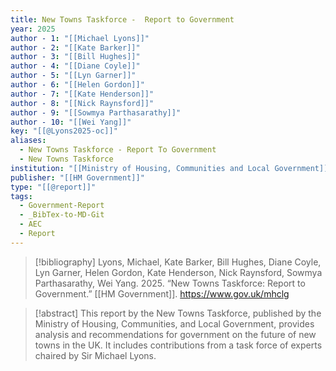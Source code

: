 ```yaml
---
title: New Towns Taskforce -  Report to Government
year: 2025
author - 1: "[[Michael Lyons]]"
author - 2: "[[Kate Barker]]"
author - 3: "[[Bill Hughes]]"
author - 4: "[[Diane Coyle]]"
author - 5: "[[Lyn Garner]]"
author - 6: "[[Helen Gordon]]"
author - 7: "[[Kate Henderson]]"
author - 8: "[[Nick Raynsford]]"
author - 9: "[[Sowmya Parthasarathy]]"
author - 10: "[[Wei Yang]]"
key: "[[@Lyons2025-oc]]"
aliases:
  - New Towns Taskforce - Report To Government
  - New Towns Taskforce
institution: "[[Ministry of Housing, Communities and Local Government]]"
publisher: "[[HM Government]]"
type: "[[@report]]"
tags:
  - Government-Report
  - _BibTex-to-MD-Git
  - AEC
  - Report
---
```


> [!bibliography]
> Lyons, Michael, Kate Barker, Bill Hughes, Diane Coyle, Lyn Garner, Helen Gordon, Kate Henderson, Nick Raynsford, Sowmya Parthasarathy, Wei Yang. 2025. “New Towns Taskforce: Report to Government.” [[HM Government]]. https://www.gov.uk/mhclg

> [!abstract]
> This report by the New Towns Taskforce, published by the Ministry of Housing, Communities, and Local Government, provides analysis and recommendations for government on the future of new towns in the UK. It includes contributions from a task force of experts chaired by Sir Michael Lyons.